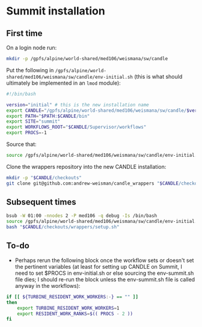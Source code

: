 # Summit installation

## First time

On a login node run:

```bash
mkdir -p /gpfs/alpine/world-shared/med106/weismana/sw/candle
```

Put the following in `/gpfs/alpine/world-shared/med106/weismana/sw/candle/env-initial.sh` (this is what should ultimately be implemented in an `lmod` module):

```bash
#!/bin/bash

version="initial" # this is the new installation name
export CANDLE="/gpfs/alpine/world-shared/med106/weismana/sw/candle/$version"
export PATH="$PATH:$CANDLE/bin"
export SITE="summit"
export WORKFLOWS_ROOT="$CANDLE/Supervisor/workflows"
export PROCS=-1
```

Source that:

```bash
source /gpfs/alpine/world-shared/med106/weismana/sw/candle/env-initial.sh
```

Clone the wrappers repository into the new CANDLE installation:

```bash
mkdir -p "$CANDLE/checkouts"
git clone git@github.com:andrew-weisman/candle_wrappers "$CANDLE/checkouts/wrappers" # have to set up the GitHub ssh key before this line works
```

## Subsequent times

```bash
bsub -W 01:00 -nnodes 2 -P med106 -q debug -Is /bin/bash
source /gpfs/alpine/world-shared/med106/weismana/sw/candle/env-initial.sh
bash "$CANDLE/checkouts/wrappers/setup.sh"
```

## To-do

* Perhaps rerun the following block once the workflow sets or doesn't set the pertinent variables (at least for setting up CANDLE on Summit, I need to set $PROCS in env-initial.sh or else sourcing the env-summit.sh file dies; I should re-run the block unless the env-summit.sh file is called anyway in the workflows):

```bash
if [[ ${TURBINE_RESIDENT_WORK_WORKERS:-} == "" ]]
then
    export TURBINE_RESIDENT_WORK_WORKERS=1
    export RESIDENT_WORK_RANKS=$(( PROCS - 2 ))
fi
```
